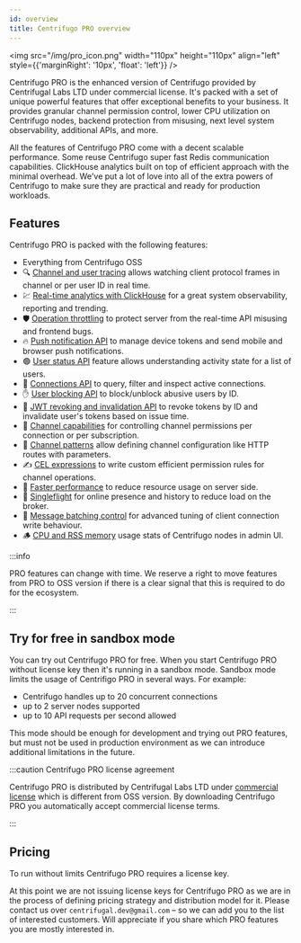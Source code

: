 ```yaml
---
id: overview
title: Centrifugo PRO overview
---
```


<img src="/img/pro_icon.png" width="110px" height="110px" align="left" style={{'marginRight': '10px', 'float': 'left'}} />

Centrifugo PRO is the enhanced version of Centrifugo provided by Centrifugal Labs LTD under commercial license. It's packed with a set of unique powerful features that offer exceptional benefits to your business. It provides granular channel permission control, lower CPU utilization on Centrifugo nodes, backend protection from misusing, next level system observability, additional APIs, and more.

All the features of Centrifugo PRO come with a decent scalable performance. Some reuse Centrifugo super fast Redis communication capabilities. ClickHouse analytics built on top of efficient approach with the minimal overhead. We've put a lot of love into all of the extra powers of Centrifugo to make sure they are practical and ready for production workloads.

## Features

Centrifugo PRO is packed with the following features:

* Everything from Centrifugo OSS
* 🔍 [Channel and user tracing](./tracing.md) allows watching client protocol frames in channel or per user ID in real time.
* 💹 [Real-time analytics with ClickHouse](./analytics.md) for a great system observability, reporting and trending.
* 🛡️ [Operation throttling](./throttling.md) to protect server from the real-time API misusing and frontend bugs.
* 🔥 [Push notification API](./push_notifications.md) to manage device tokens and send mobile and browser push notifications.
* 🟢 [User status API](./user_status.md) feature allows understanding activity state for a list of users.
* 🔌 [Connections API](./connections.md) to query, filter and inspect active connections.
* ✋ [User blocking API](./user_block.md) to block/unblock abusive users by ID.
* 🛑 [JWT revoking and invalidation API](./token_revocation.md) to revoke tokens by ID and invalidate user's tokens based on issue time.
* 💪 [Channel capabilities](./capabilities.md) for controlling channel permissions per connection or per subscription.
* 📜 [Channel patterns](./channel_patterns.md) allow defining channel configuration like HTTP routes with parameters.
* ✍️ [CEL expressions](./cel_expressions.md) to write custom efficient permission rules for channel operations.
* 🚀 [Faster performance](./performance.md) to reduce resource usage on server side.
* 🔮 [Singleflight](./singleflight.md) for online presence and history to reduce load on the broker.
* 🍔 [Message batching control](./client_msg_batching.md) for advanced tuning of client connection write behaviour.
* 🪵 [CPU and RSS memory](./process_stats.md) usage stats of Centrifugo nodes in admin UI.

:::info

PRO features can change with time. We reserve a right to move features from PRO to OSS version if there is a clear signal that this is required to do for the ecosystem.

:::

## Try for free in sandbox mode

You can try out Centrifugo PRO for free. When you start Centrifugo PRO without license key then it's running in a sandbox mode. Sandbox mode limits the usage of Centrifigo PRO in several ways. For example:

* Centrifugo handles up to 20 concurrent connections
* up to 2 server nodes supported
* up to 10 API requests per second allowed

This mode should be enough for development and trying out PRO features, but must not be used in production environment as we can introduce additional limitations in the future.

:::caution Centrifugo PRO license agreement

Centrifugo PRO is distributed by Centrifugal Labs LTD under [commercial license](/license) which is different from OSS version. By downloading Centrifugo PRO you automatically accept commercial license terms.

:::

## Pricing

To run without limits Centrifugo PRO requires a license key.

At this point we are not issuing license keys for Centrifugo PRO as we are in the process of defining pricing strategy and distribution model for it. Please contact us over `centrifugal.dev@gmail.com` – so we can add you to the list of interested customers. Will appreciate if you share which PRO features you are mostly interested in.

